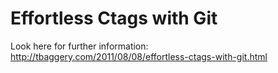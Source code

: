 Effortless Ctags with Git
=========================

Look here for further information: http://tbaggery.com/2011/08/08/effortless-ctags-with-git.html
